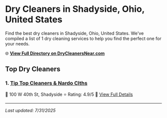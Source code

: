 # Dry Cleaners in Shadyside, Ohio, United States

Find the best dry cleaners in Shadyside, Ohio, United States. We've compiled a list of 1 dry cleaning services to help you find the perfect one for your needs.

🌐 **[View Full Directory on DryCleanersNear.com](https://drycleanersnear.com/city/US/Ohio/Shadyside)**

## Top Dry Cleaners

### 1. [Tip Top Cleaners & Nardo Clths](https://drycleanersnear.com/dryCleaner/68897ca769a0219c2bf77b7d/tip-top-cleaners-nardo-clths)
📍 100 W 40th St, Shadyside
⭐ Rating: 4.9/5
🔗 [View Full Details](https://drycleanersnear.com/dryCleaner/68897ca769a0219c2bf77b7d/tip-top-cleaners-nardo-clths)


---

*Last updated: 7/31/2025*
